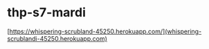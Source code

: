 # thp-s7-mardi

[https://whispering-scrubland-45250.herokuapp.com/](whispering-scrublandi-45250.herokuapp.com)

